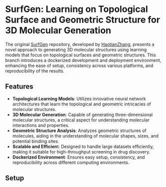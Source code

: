 # SurfGen: Learning on Topological Surface and Geometric Structure for 3D Molecular Generation

The original [SurfGen](https://github.com/HaotianZhangAI4Science/SurfGen) repository, developed by [HaotianZhang](https://github.com/HaotianZhangAI4Science), presents a novel approach to generating 3D molecular structures using learning models that focus on topological surfaces and geometric structures. This branch introduces a dockerized development and deployment environment, enhancing the ease of setup, consistency across various platforms, and reproducibility of the results.

## Features

* **Topological Learning Models**: Utilizes innovative neural network architectures that learn the topological and geometric intricacies of molecular structures.
* **3D Molecular Generation**: Capable of generating three-dimensional molecular structures, a critical aspect for understanding molecular interactions and properties.
* **Geometric Structure Analysis**: Analyzes geometric structures of molecules, aiding in the understanding of molecular shapes, sizes, and potential binding sites.
* **Scalable and Efficien**t: Designed to handle large datasets efficiently, making it suitable for high-throughput screening in drug discovery.
* **Dockerized Environment**: Ensures easy setup, consistency, and reproducibility across different computing environments.

## Setup
